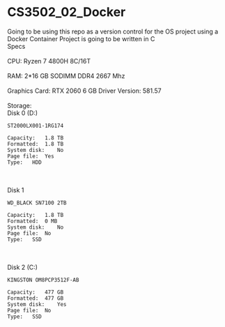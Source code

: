 # CS3502_02_Docker
Going to be using this repo as a version control for the OS project using a Docker Container
Project is going to be written in C
<br> Specs </br>
<br> CPU: Ryzen 7 4800H 8C/16T </br>
<br> RAM: 2*16 GB SODIMM DDR4 2667 Mhz </br>
<br> Graphics Card: RTX 2060 6 GB Driver Version: 581.57 </br>
<br> Storage: <br>Disk 0 (D:)

	ST2000LX001-1RG174

	Capacity:	1.8 TB
	Formatted:	1.8 TB
	System disk:	No
	Page file:	Yes
	Type:	HDD


</br> <br>Disk 1

	WD_BLACK SN7100 2TB

	Capacity:	1.8 TB
	Formatted:	0 MB
	System disk:	No
	Page file:	No
	Type:	SSD

</br> <br>Disk 2 (C:)

	KINGSTON OM8PCP3512F-AB

	Capacity:	477 GB
	Formatted:	477 GB
	System disk:	Yes
	Page file:	No
	Type:	SSD


</br> </br>
